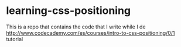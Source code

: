 learning-css-positioning
========================

This is a repo that contains the code that I write while I de http://www.codecademy.com/es/courses/intro-to-css-positioning/0/1 tutorial
